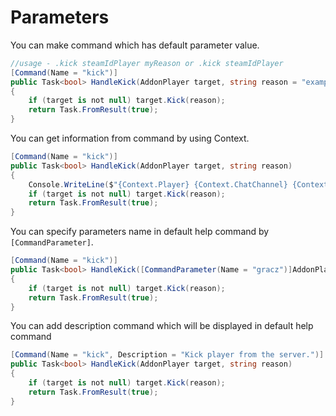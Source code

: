 # Parameters

You can make command which has default parameter value.

```csharp
//usage - .kick steamIdPlayer myReason or .kick steamIdPlayer
[Command(Name = "kick")]
public Task<bool> HandleKick(AddonPlayer target, string reason = "example")
{
    if (target is not null) target.Kick(reason);
    return Task.FromResult(true);
}
```

You can get information from command by using Context.

```csharp
[Command(Name = "kick")]
public Task<bool> HandleKick(AddonPlayer target, string reason)
{
    Console.WriteLine($"{Context.Player} {Context.ChatChannel} {Context.GameServer}");
    if (target is not null) target.Kick(reason);
    return Task.FromResult(true);
}
```

You can specify parameters name in default help command by `[CommandParameter]`.

```csharp
[Command(Name = "kick")]
public Task<bool> HandleKick([CommandParameter(Name = "gracz")]AddonPlayer target, string reason)
{
    if (target is not null) target.Kick(reason);
    return Task.FromResult(true);
}
```

You can add description command which will be displayed in default help command

```csharp
[Command(Name = "kick", Description = "Kick player from the server.")]
public Task<bool> HandleKick(AddonPlayer target, string reason)
{
    if (target is not null) target.Kick(reason);
    return Task.FromResult(true);
}
```